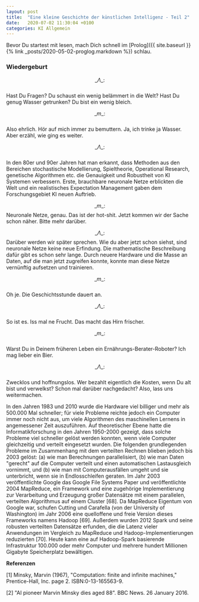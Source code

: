 ```yaml
---
layout: post
title:  "Eine kleine Geschichte der künstlichen Intelligenz - Teil 2"
date:   2020-07-02 11:30:04 +0100
categories: KI Allgemein
---
```


<!-- Mathjax Support -->
<script type="text/javascript" async
  src="https://cdn.mathjax.org/mathjax/latest/MathJax.js?config=TeX-MML-AM_CHTML">
</script>

Bevor Du startest mit lesen, mach Dich schnell im [Prolog]({{ site.baseurl }}{% link _posts/2020-05-02-proglog.markdown %}) schlau.

### Wiedergeburt

$$ \_\Lambda\_:$$  
Hast Du Fragen? Du schaust ein wenig belämmert in die Welt? Hast Du genug Wasser
getrunken? Du bist ein wenig bleich.

$$ \_m\_:$$   
Also ehrlich. Hör auf mich immer zu bemuttern. Ja, ich trinke ja Wasser. Aber erzähl, wie ging es weiter.

$$ \_\Lambda\_:$$  
In den 80er und 90er Jahren hat man erkannt, dass Methoden aus den Bereichen stochastische Modellierung,
Spieltheorie, Operational Research, genetische Algorithmen etc. die Genauigkeit und Robustheit von KI Systemen
verbessern. Erste, brauchbare neuronale Netze erblickten die Welt und ein realistisches Expectation Management
gaben dem Forschungsgebiet KI neuen Auftrieb.

$$ \_m\_:$$
Neuronale Netze, genau. Das ist der hot-shit. Jetzt kommen wir der Sache schon näher. Bitte mehr darüber.


$$ \_\Lambda\_:$$
Darüber werden wir später sprechen. Wie du aber jetzt schon siehst, sind neuronale Netze keine neue Erfindung.
Die mathematische Beschreibung dafür gibt es schon sehr lange. Durch neuere Hardware und die Masse an Daten, auf
die man jetzt zugreifen konnte, konnte man diese Netze vernünftig aufsetzen und trainieren.

$$ \_m\_:$$  
Oh je. Die Geschichtsstunde dauert an.

$$ \_\Lambda\_:$$  
So ist es. Iss mal ne Frucht. Das macht das Hirn frischer.

$$ \_m\_:$$  
Warst Du in Deinem früheren Leben ein Ernährungs-Berater-Roboter? Ich mag lieber ein Bier.

$$ \_\Lambda\_:$$  
Zwecklos und hoffnungslos. Wer bezahlt eigentlich die Kosten, wenn Du alt bist und verwelkst?
Schon mal darüber nachgedacht? Also, lass uns weitermachen.

In den Jahren 1983 und 2010 wurde die Hardware viel billiger und mehr als 500.000 Mal schneller; für viele Probleme reichte jedoch ein Computer immer noch nicht aus, um viele Algorithmen des maschinellen Lernens in angemessener Zeit auszuführen. Auf theoretischer Ebene hatte die Informatikforschung in den Jahren 1950-2000 gezeigt, dass solche Probleme viel schneller gelöst werden konnten, wenn viele Computer gleichzeitig und verteilt eingesetzt wurden. Die folgenden grundlegenden Probleme im Zusammenhang mit dem verteilten Rechnen blieben jedoch bis 2003 gelöst: (a) wie man Berechnungen parallelisiert, (b) wie man Daten "gerecht" auf die Computer verteilt und einen automatischen Lastausgleich vornimmt, und (b) wie man mit Computerausfällen umgeht und sie unterbricht, wenn sie in Endlosschleifen geraten. Im Jahr 2003 veröffentlichte Google das Google File Systems Paper und veröffentlichte 2004 MapReduce, ein Framework und eine zugehörige Implementierung zur Verarbeitung und Erzeugung großer Datensätze mit einem parallelen, verteilten Algorithmus auf einem Cluster [68]. Da MapReduce Eigentum von Google war, schufen Cutting und Carafella (von der University of Washington) im Jahr 2006 eine quelloffene und freie Version dieses Frameworks namens Hadoop [69]. Außerdem wurden 2012 Spark und seine robusten verteilten Datensätze erfunden, die die Latenz vieler Anwendungen im Vergleich zu MapReduce und Hadoop-Implementierungen reduzierten [70]. Heute kann eine auf Hadoop-Spark basierende Infrastruktur 100.000 oder mehr Computer und mehrere hundert Millionen Gigabyte Speicherplatz bewältigen.




**Referenzen**  

[1] Minsky, Marvin (1967), "Computation: finite and infinite machines," Prentice-Hall, Inc. page 2. ISBN:0-13-165563-9.

[2] "AI pioneer Marvin Minsky dies aged 88". BBC News. 26 January 2016.
